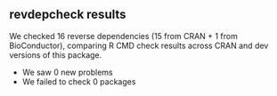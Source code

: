 ## revdepcheck results

We checked 16 reverse dependencies (15 from CRAN + 1 from BioConductor), comparing R CMD check results across CRAN and dev versions of this package.

 * We saw 0 new problems
 * We failed to check 0 packages

